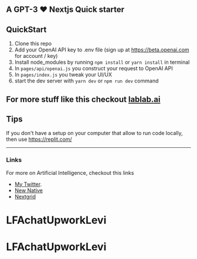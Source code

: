 ## A GPT-3 ❤️ Nextjs Quick starter

## QuickStart

1. Clone this repo
2. Add your OpenAI API key to .env file (sign up at https://beta.openai.com for account / key)
3. Install node_modules by running `npm install` or `yarn install` in terminal
4. In `pages/api/openai.js` you construct your request to OpenAI API
5. In `pages/index.js` you tweak your UI/UX
6. start the dev server with `yarn dev` or `npm run dev` command

## For more stuff like this checkout [lablab.ai](https://lablab.ai/)

## Tips

If you don't have a setup on your computer that allow to run code locally, then use https://replit.com/

---

### Links

For more on Artificial Intelligence, checkout this links

- [My Twitter](https://twitter.com/mathiiias123).
- [New Native](https://newnative.ai)
- [Nextgrid](https://nextgrid.ai)
# LFAchatUpworkLevi
# LFAchatUpworkLevi
